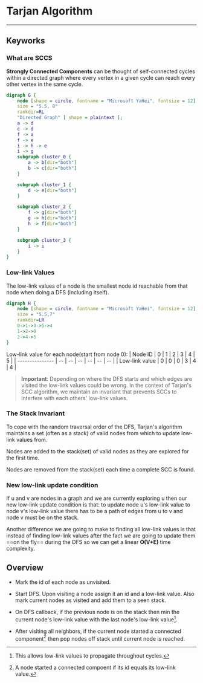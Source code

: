 # Tarjan Algorithm

***

## Keyworks

### What are SCCS

**Strongly Connected Components** can be thought of self-connected cycles within a directed graph where every vertex in a given cycle can reach every other vertex in the same cycle.

```dot {engine="fdp"}
digraph G {
    node [shape = circle, fontname = "Microsoft YaHei", fontsize = 12]
    size = "5.5, 8"
    rankdir=RL
    "Directed Graph" [ shape = plaintext ];
    a -> d
    c -> d
    f -> a
    f -> e
    i -> h -> e
    i -> g
    subgraph cluster_0 {
        a -> b[dir="both"]
        b -> c[dir="both"]
    }

    subgraph cluster_1 {
        d -> e[dir="both"]
    }

    subgraph cluster_2 {
        f -> g[dir="both"]
        g -> h[dir="both"]
        h -> f[dir="both"]
    }

    subgraph cluster_3 {
        i -> i
    }
}
```

### Low-link Values

The low-link values of a node is the smallest node id reachable from that node when doing a DFS (including itself).

```dot {engine="fdp"}
digraph H {
    node [shape = circle, fontname = "Microsoft YaHei", fontsize = 12]
    size = "5.5,7"
    rankdir=LR
    0->1->3->5->4
    1->2->0
    2->4->5
}
```

Low-link value for each node(start from node 0):
| Node ID         | 0  | 1  | 2  | 3  | 4  | 5  |
| --------------- | -- | -- | -- | -- | -- | -- |
| Low-link value  | 0  | 0  | 0  | 3  | 4  | 4  |

>**Important**: Depending on where the DFS starts and which edges are visited the low-link values could be wrong. In the context of Tarjan's SCC algorithm, we maintain an invariant that prevents SCCs to interfere with each others' low-link values.

### The Stack Invariant

To cope with the random traversal order of the DFS, Tarjan's algorithm maintains a set (often as a stack) of valid nodes from which to update low-link values from.

Nodes are added to the stack(set) of valid nodes as they are explored for the first time.

Nodes are removed from the stack(set) each time a complete SCC is found. 

### New low-link update condition

If u and v are nodes in a graph and we are currently exploring u then our new low-link update condition is that: to update node u's low-link value to node v's low-link value there has to be a path of edges from u to v and node v must be on the stack.

Another difference we are going to make to finding all low-link values is that instead of finding low-link values after the fact we are going to update them ==on the fly== during the DFS so we can get a linear **O(V+E)** time complexity.

## Overview

- Mark the id of each node as unvisited.

- Start DFS. Upon visiting a node assign it an id and a low-link value. Also mark current nodes as visited and add them to a seen stack.

- On DFS callback, if the previous node is on the stack then min the current node's low-link value with the last node's low-link value[^1].

- After visiting all neighbors, if the current node started a connected component[^2] then pop nodes off stack until current node is reached.

[^1]: This allows low-link values to propagate throughout cycles.
[^2]: A node started a connected compoent if its id equals its low-link value.

